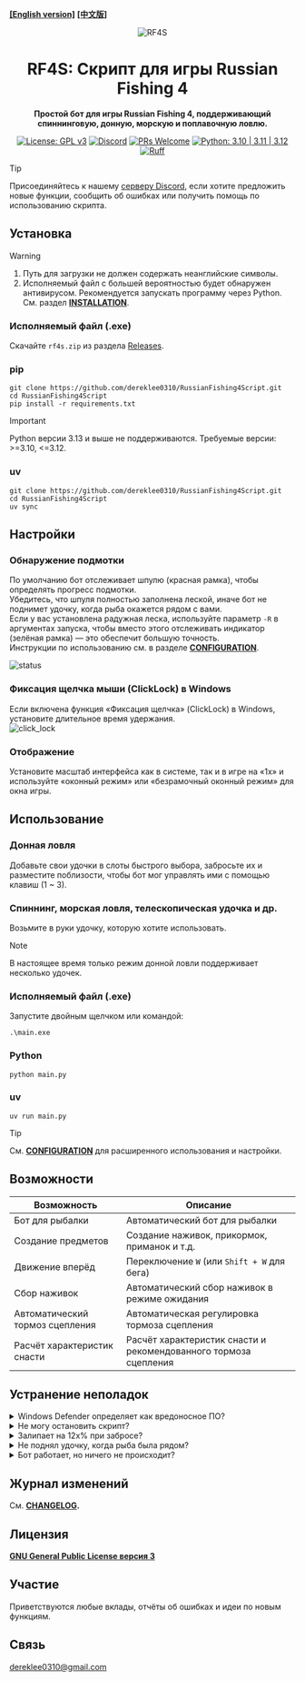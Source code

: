 **[[English version]][readme_en]** **[[中文版]][readme_zh-TW]**
<div align="center">

![RF4S][rf4s_logo]
<h1 align="center">RF4S: Скрипт для игры Russian Fishing 4</h1>

**Простой бот для игры Russian Fishing 4, поддерживающий спиннинговую, донную, морскую и поплавочную ловлю.**

[![License: GPL v3](https://img.shields.io/badge/License-GPLv3-blue.svg)](https://opensource.org/license/gpl-3-0)
[![Discord](https://img.shields.io/badge/discord-join-rf44.svg?labelColor=191937&color=6F6FF7&logo=discord)](https://discord.gg/BZQWQnAMbY)
[![PRs Welcome](https://img.shields.io/badge/PRs-welcome-brightgreen.svg?style=flat)](http://makeapullrequest.com)
[![Python: 3.10 | 3.11 | 3.12](https://img.shields.io/badge/python-3.10_%7C_3.11_%7C_3.12-blue)](https://www.python.org/downloads/)
[![Ruff](https://img.shields.io/endpoint?url=https://raw.githubusercontent.com/astral-sh/ruff/main/assets/badge/v2.json)](https://github.com/astral-sh/ruff)

<!-- <a target="_blank" href="https://github.com/pylint-dev/pylint" style="background:none">
    <img src="https://img.shields.io/badge/linting-pylint-yellowgreen" style="height: 22px;" />
</a> -->
<!-- <a target="_blank" href="https://github.com/psf/black" style="background:none">
    <img src="https://img.shields.io/badge/code%20style-black-000000.svg" style="height: 22px;" />
</a> -->
<!-- <a target="_blank" href="link_to_docs, tbd" style="background:none">
    <img src="https://img.shields.io/badge/docs-%23BE1B55" style="height: 22px;" />
</a> -->  

</div>

> [!TIP]
> Присоединяйтесь к нашему [серверу Discord][discord], если хотите предложить новые функции, сообщить об ошибках или получить помощь по использованию скрипта.

## Установка
> [!WARNING] 
> 1. Путь для загрузки не должен содержать неанглийские символы.  
> 2. Исполняемый файл с большей вероятностью будет обнаружен антивирусом. Рекомендуется запускать программу через Python. См. раздел **[INSTALLATION][installation]**.
### Исполняемый файл (.exe)
Скачайте `rf4s.zip` из раздела [Releases][releases].
### pip
```
git clone https://github.com/dereklee0310/RussianFishing4Script.git
cd RussianFishing4Script
pip install -r requirements.txt
```
> [!IMPORTANT] 
> Python версии 3.13 и выше не поддерживаются. Требуемые версии: >=3.10, <=3.12.

### uv
```
git clone https://github.com/dereklee0310/RussianFishing4Script.git
cd RussianFishing4Script
uv sync
```

## Настройки
### Обнаружение подмотки
По умолчанию бот отслеживает шпулю (красная рамка), чтобы определять прогресс подмотки.  
Убедитесь, что шпуля полностью заполнена леской, иначе бот не поднимет удочку, когда рыба окажется рядом с вами.  
Если у вас установлена радужная леска, используйте параметр `-R` в аргументах запуска, чтобы вместо этого отслеживать индикатор (зелёная рамка) — это обеспечит большую точность.  
Инструкции по использованию см. в разделе **[CONFIGURATION][configuration]**.

![status]
### Фиксация щелчка мыши (ClickLock) в Windows
Если включена функция «Фиксация щелчка» (ClickLock) в Windows, установите длительное время удержания.  
![click_lock]
### Отображение
Установите масштаб интерфейса как в системе, так и в игре на «1x» и используйте «оконный режим» или «безрамочный оконный режим» для окна игры.

## Использование
### Донная ловля
Добавьте свои удочки в слоты быстрого выбора, забросьте их и разместите поблизости, чтобы бот мог управлять ими с помощью клавиш (1 ~ 3).
### Спиннинг, морская ловля, телескопическая удочка и др.
Возьмите в руки удочку, которую хотите использовать.
> [!NOTE]
> В настоящее время только режим донной ловли поддерживает несколько удочек.
### Исполняемый файл (.exe)
Запустите двойным щелчком или командой:
```
.\main.exe
```
### Python
```
python main.py
```
### uv
```
uv run main.py
```

> [!TIP]
> См. **[CONFIGURATION][configuration]** для расширенного использования и настройки.

## Возможности
| Возможность                  | Описание                                              |
| ------------------------ | -------------------------------------------------------- |
| Бот для рыбалки              | Автоматический бот для рыбалки                                         |
| Создание предметов              | Создание наживок, прикормок, приманок и т.д.                     |
| Движение вперёд           | Переключение `W` (или `Shift + W` для бега)                |
| Сбор наживок            | Автоматический сбор наживок в режиме ожидания                |
| Автоматический тормоз сцепления  | Автоматическая регулировка тормоза сцепления                  |
| Расчёт характеристик снасти | Расчёт характеристик снасти и рекомендованного тормоза сцепления   |

## Устранение неполадок
<details>
<summary>Windows Defender определяет как вредоносное ПО?</summary>

- Это ложное срабатывание, см. [эту страницу][malware]. 
</details>
<!-- ------------------------------- divide -------------------------------- -->
<details>
<summary>Не могу остановить скрипт?</summary>

- Некоторые клавиши могли залипнуть (например, `Ctrl`, `Shift`, кнопка мыши и т.д.).  
  Нажмите их ещё раз, чтобы отпустить, затем введите `Ctrl-C` как обычно.
</details>
<!-- ------------------------------- divide -------------------------------- -->
<details>
<summary>Залипает на 12x% при забросе?</summary>

- Убедитесь, что язык игры и язык скрипта совпадают.
- Убедитесь, что катушка полностью намотана, или используйте радужную леску и флаг `-R`. 
</details>
<!-- ------------------------------- divide -------------------------------- -->
<details>
<summary>Не поднял удочку, когда рыба была рядом?</summary>

- Убедитесь, что катушка полностью намотана, или используйте радужную леску и флаг `-R`. 
- Измените размер окна игры.
- Уменьшите значение `BOT.SPOOL_CONFIDENCE` в файле `config.yaml`.
- Избегайте ярких источников света (например, прямых солнечных лучей) или выключите освещение на лодке.
</details>
<!-- ------------------------------- divide -------------------------------- -->
<details>
<summary>Бот работает, но ничего не происходит?</summary>

- Запустите от имени администратора.
</details>
<!-- ------------------------------- divide -------------------------------- -->

## Журнал изменений
См. **[CHANGELOG][changelog].**

## Лицензия
**[GNU General Public License версия 3][license]**

## Участие
Приветствуются любые вклады, отчёты об ошибках и идеи по новым функциям.

## Связь
dereklee0310@gmail.com 

[readme_en]: /README.md
[readme_zh-TW]: /docs/zh-TW/README.md
[rf4s_logo]: /static/readme/RF4S.png
[python_badge]: https://img.shields.io/badge/Python-3776AB?style=for-the-badge&logo=python&logoColor=white
[windows_badge]: https://img.shields.io/badge/Windows-0078D6?style=for-the-badge&logo=windows&logoColor=white
[click_lock]: /static/readme/clicklock.png
[malware]: https://nuitka.net/user-documentation/common-issue-solutions.html#windows-virus-scanners

[discord]: https://discord.gg/BZQWQnAMbY  
[python]: https://www.python.org/downloads/  
[releases]: https://github.com/dereklee0310/RussianFishing4Script/releases  
[status]: /static/readme/status.png
[configuration]: /docs/ru/CONFIGURATION.md
[changelog]: /docs/ru/CHANGELOG.md
[license]: /LICENSE
[installation]: /docs/ru/INSTALLATION.md